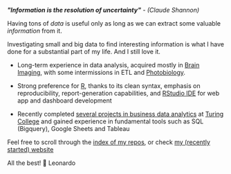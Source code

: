 <!--
**leonardocerliani/leonardocerliani** is a ✨ _special_ ✨ repository because its `README.md` (this file) appears on your GitHub profile.

Here are some ideas to get you started:

- 🔭 I’m currently working on ...
- 🌱 I’m currently learning ...
- 👯 I’m looking to collaborate on ...
- 🤔 I’m looking for help with ...
- 💬 Ask me about ...
- 📫 How to reach me: ...
- 😄 Pronouns: ...
- ⚡ Fun fact: ...
-->

_**"Information is the resolution of uncertainty"** - (Claude Shannon)_

Having tons of _data_ is useful only as long as we can extract some valuable _information_ from it. 

Investigating small and big data to find interesting information is what I have done for a substantial part of my life. And I still love it. 

- Long-term experience in data analysis, acquired mostly in [Brain Imaging](https://scholar.google.com/citations?user=Yo8tYMMAAAAJ&hl=en), with some intermissions in ETL and [Photobiology](https://github.com/leonardocerliani/spectramap). 

- Strong preference for [R](https://www.r-project.org/), thanks to its clean syntax, emphasis on reproducibility, report-generation capabilities, and [RStudio IDE](https://www.rstudio.com/products/shiny/) for web app and dashboard development

- Recently completed [several projects in business data analytics](https://github.com/leonardocerliani/TC_projects) at [Turing College](https://www.turingcollege.com/) and gained experience in fundamental tools such as SQL (Bigquery), Google Sheets and Tableau

Feel free to scroll through the [index of my repos](https://github.com/leonardocerliani/INDEX_all_repos/blob/main/README.md), or check [my (recently started) website](https://leonardoc.netlify.app/)

All the best! 🤗 Leonardo
